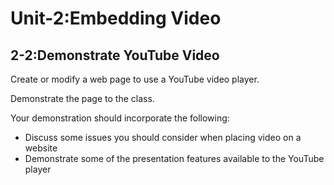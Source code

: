 # **Unit-2:Embedding Video**

## 2-2:Demonstrate YouTube Video

Create or modify a web page to use a YouTube video player. 

Demonstrate the page to the class.  

Your demonstration should incorporate the following:
  * Discuss some issues you should consider when placing video on a website
  * Demonstrate some of the presentation features available to the YouTube player